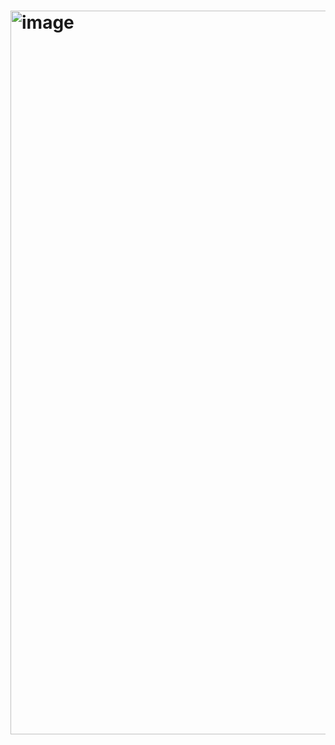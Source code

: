 # <img width="1158" alt="image" src="https://user-images.githubusercontent.com/102450381/161465008-46a91b70-07f1-44fa-8a40-d0f2275e8b79.png">
